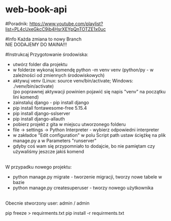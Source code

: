 # web-book-api

#Poradnik:
https://www.youtube.com/playlist?list=PL4cUxeGkcC9ib4HsrXEYpQnTOTZE1x0uc

#Info
Każda zmiana to nowy Branch <br>
NIE DODAJEMY DO MAINA!!!


#Instrukcaj
Przygotowanie środowiska:
- utwórz folder dla projektu
- w folderze wykonaj komendę python -m venv venv (python/py - w zależności od zmiennych środowiskowych)
- aktywuj venv (Linux: source venv/bin/activate; Windows: ./venv/bin/activate) <br>
  (po poprawnej aktywacji powinien pojawić się napis "venv" na początku lini komend)
- zainstaluj django - pip install django
- pip install fontawesome-free 5.15.4
- pip install django-sslserver
- pip install django-allauth
- pobierz projekt z gita w miejscu utworzonego folderu
- file -> settings -> Python Interpreter - wybierz odpowiedni interpreter
- w zakładce "Edit configuration" w polu Script path ustaw ściężkę na plik manage.py a w Parameters "runserver" <br>
- gdyby coś wam się przypomniało to dodajcie, bo nie pamiętam czy używaliśmy jeszcze jakiś komend <br><br>

W przypadku nowego projektu: <br>
- python manage.py migrate - tworzenie migracji, tworzy nowe tabele w bazie<br>
- python manage.py createsuperuser - tworzy nowego użytkownika
<br><br>

Obecnie stworzony user: admin / admin


pip freeze > requirments.txt
pip install -r requirments.txt